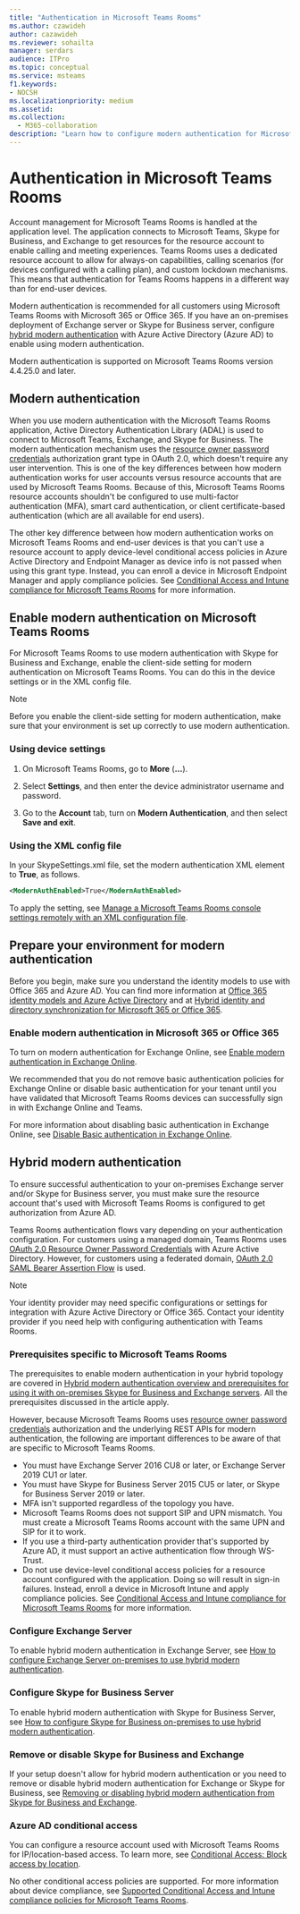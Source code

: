 ```yaml
---
title: "Authentication in Microsoft Teams Rooms"
ms.author: czawideh
author: cazawideh
ms.reviewer: sohailta
manager: serdars
audience: ITPro
ms.topic: conceptual
ms.service: msteams
f1.keywords:
- NOCSH
ms.localizationpriority: medium
ms.assetid:
ms.collection: 
  - M365-collaboration
description: "Learn how to configure modern authentication for Microsoft Teams Rooms"
---
```


# Authentication in Microsoft Teams Rooms

Account management for Microsoft Teams Rooms is handled at the application level. The application connects to Microsoft Teams, Skype for Business, and Exchange to get resources for the resource account to enable calling and meeting experiences. Teams Rooms uses a dedicated resource account to allow for always-on capabilities, calling scenarios (for devices configured with a calling plan), and custom lockdown mechanisms. This means that authentication for Teams Rooms happens in a different way than for end-user devices.  

Modern authentication is recommended for all customers using Microsoft Teams Rooms with Microsoft 365 or Office 365. If you have an on-premises deployment of Exchange server or Skype for Business server, configure [hybrid modern authentication](/office365/enterprise/hybrid-modern-auth-overview) with Azure Active Directory (Azure AD) to enable using modern authentication.

Modern authentication is supported on Microsoft Teams Rooms version 4.4.25.0 and later.

## Modern authentication

When you use modern authentication with the Microsoft Teams Rooms application, Active Directory Authentication Library (ADAL) is used to connect to Microsoft Teams, Exchange, and Skype for Business. The modern authentication mechanism uses the [resource owner password credentials](/azure/active-directory/develop/v2-oauth-ropc) authorization grant type in OAuth 2.0, which doesn't require any user intervention. This is one of the key differences between how modern authentication works for user accounts versus resource accounts that are used by Microsoft Teams Rooms. Because of this, Microsoft Teams Rooms resource accounts shouldn't be configured to use multi-factor authentication (MFA), smart card authentication, or client certificate-based authentication (which are all available for end users).

The other key difference between how modern authentication works on Microsoft Teams Rooms and end-user devices is that you can't use a resource account to apply device-level conditional access policies in Azure Active Directory and Endpoint Manager as device info is not passed when using this grant type. Instead, you can enroll a device in Microsoft Endpoint Manager and apply compliance policies. See [Conditional Access and Intune compliance for Microsoft Teams Rooms](conditional-access-and-compliance-for-devices.md) for more information.

## Enable modern authentication on Microsoft Teams Rooms

For Microsoft Teams Rooms to use modern authentication with Skype for Business and Exchange, enable the client-side setting for modern authentication on Microsoft Teams Rooms. You can do this in the device settings or in the XML config file.

> [!NOTE]
> Before you enable the client-side setting for modern authentication, make sure that your environment is set up correctly to use modern authentication.

### Using device settings

1. On Microsoft Teams Rooms, go to **More** (**...**).
    
2. Select **Settings**, and then enter the device administrator username and password.
3. Go to the **Account** tab, turn on **Modern Authentication**, and then select **Save and exit**.

### Using the XML config file

In your SkypeSettings.xml file, set the modern authentication XML element to **True**, as follows.

```XML
<ModernAuthEnabled>True</ModernAuthEnabled>
```

To apply the setting, see [Manage a Microsoft Teams Rooms console settings remotely with an XML configuration file](xml-config-file.md).

## Prepare your environment for modern authentication

Before you begin, make sure you understand the identity models to use with Office 365 and Azure AD. You can find more information at [Office 365 identity models and Azure Active Directory](/Office365/Enterprise/about-office-365-identity) and at [Hybrid identity and directory synchronization for Microsoft 365 or Office 365](/Office365/Enterprise/plan-for-directory-synchronization).

### Enable modern authentication in Microsoft 365 or Office 365

To turn on modern authentication for Exchange Online, see [Enable modern authentication in Exchange Online](/exchange/clients-and-mobile-in-exchange-online/enable-or-disable-modern-authentication-in-exchange-online).

We recommended that you do not remove basic authentication policies for Exchange Online or disable basic authentication for your tenant until you have validated that Microsoft Teams Rooms devices can successfully sign in with Exchange Online and Teams.

For more information about disabling basic authentication in Exchange Online, see [Disable Basic authentication in Exchange Online](/exchange/clients-and-mobile-in-exchange-online/disable-basic-authentication-in-exchange-online).

## Hybrid modern authentication

To ensure successful authentication to your on-premises Exchange server and/or Skype for Business server, you must make sure the resource account that's used with Microsoft Teams Rooms is configured to get authorization from Azure AD.

Teams Rooms authentication flows vary depending on your authentication configuration. For customers using a managed domain, Teams Rooms uses [OAuth 2.0 Resource Owner Password Credentials](/azure/active-directory/develop/v2-oauth-ropc) with Azure Active Directory. However, for customers using a federated domain, [OAuth 2.0 SAML Bearer Assertion Flow](/azure/active-directory/develop/v2-saml-bearer-assertion) is used.

> [!NOTE]
> Your identity provider may need specific configurations or settings for integration with Azure Active Directory or Office 365. Contact your identity provider if you need help with configuring authentication with Teams Rooms.


### Prerequisites specific to Microsoft Teams Rooms

The prerequisites to enable modern authentication in your hybrid topology are covered in [Hybrid modern authentication overview and prerequisites for using it with on-premises Skype for Business and Exchange servers](/office365/enterprise/hybrid-modern-auth-overview). All the prerequisites discussed in the article apply.

However, because Microsoft Teams Rooms uses [resource owner password credentials](https://tools.ietf.org/html/rfc6749#section-1.3.3) authorization and the underlying REST APIs for modern authentication, the following are important differences to be aware of that are specific to Microsoft Teams Rooms.

- You must have Exchange Server 2016 CU8 or later, or Exchange Server 2019 CU1 or later.
- You must have Skype for Business Server 2015 CU5 or later, or Skype for Business Server 2019 or later.
- MFA isn't supported regardless of the topology you have.
- Microsoft Teams Rooms does not support SIP and UPN mismatch. You must create a Microsoft Teams Rooms account with the same UPN and SIP for it to work.
- If you use a third-party authentication provider that's supported by Azure AD, it must support an active authentication flow through WS-Trust.
- Do not use device-level conditional access policies for a resource account configured with the application. Doing so will result in sign-in failures. Instead, enroll a device in Microsoft Intune and apply compliance policies. See [Conditional Access and Intune compliance for Microsoft Teams Rooms](conditional-access-and-compliance-for-devices.md) for more information.

### Configure Exchange Server

To enable hybrid modern authentication in Exchange Server, see [How to configure Exchange Server on-premises to use hybrid modern authentication](/Office365/Enterprise/configure-exchange-server-for-hybrid-modern-authentication).

### Configure Skype for Business Server

To enable hybrid modern authentication with Skype for Business Server, see [How to configure Skype for Business on-premises to use hybrid modern authentication](/Office365/Enterprise/configure-exchange-server-for-hybrid-modern-authentication).

### Remove or disable Skype for Business and Exchange

If your setup doesn't allow for hybrid modern authentication or you need to remove or disable hybrid modern authentication for Exchange or Skype for Business, see [Removing or disabling hybrid modern authentication from Skype for Business and Exchange](/Office365/Enterprise/remove-or-disable-hybrid-modern-authentication-from-skype-for-business-and-excha).

### Azure AD conditional access

You can configure a resource account used with Microsoft Teams Rooms for IP/location-based access. To learn more, see [Conditional Access: Block access by location](/azure/active-directory/conditional-access/howto-conditional-access-policy-location).

No other conditional access policies are supported. For more information about device compliance, see [Supported Conditional Access and Intune compliance policies for Microsoft Teams Rooms](supported-ca-and-compliance-policies.md).

